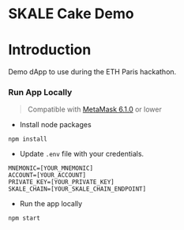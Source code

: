 
# SKALE Cake Demo

# Introduction

Demo dApp to use during the ETH Paris hackathon.


### Run App Locally

> Compatible with [MetaMask 6.1.0](https://github.com/MetaMask/metamask-extension/releases/tag/v6.1.0) or lower
    
+ Install node packages

```
npm install
```

+ Update `.env` file with your credentials.

```
MNEMONIC=[YOUR_MNEMONIC]
ACCOUNT=[YOUR_ACCOUNT]
PRIVATE_KEY=[YOUR_PRIVATE_KEY]
SKALE_CHAIN=[YOUR_SKALE_CHAIN_ENDPOINT]
```

+ Run the app locally

```
npm start
```
    



